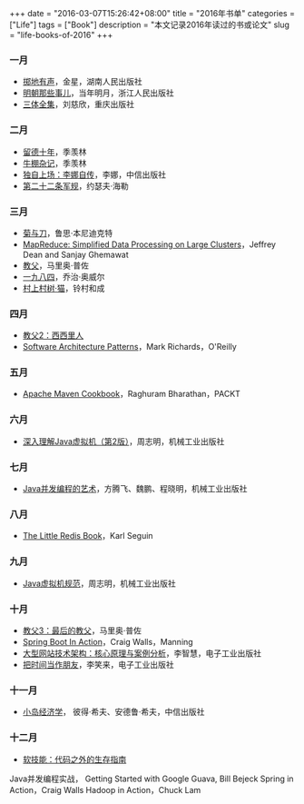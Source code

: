 +++
date = "2016-03-07T15:26:42+08:00"
title = "2016年书单"
categories = ["Life"]
tags = ["Book"]
description = "本文记录2016年读过的书或论文"
slug = "life-books-of-2016"
+++

### 一月

* [掷地有声](https://book.douban.com/subject/24845284/)，金星，湖南人民出版社
* [明朝那些事儿](https://book.douban.com/subject/7163250/)，当年明月，浙江人民出版社
* [三体全集](https://book.douban.com/subject/6518605/)，刘慈欣，重庆出版社

### 二月

* [留德十年](https://book.douban.com/subject/4250782/)，季羡林
* [牛棚杂记](https://book.douban.com/subject/4704811/)，季羡林
* [独自上场：李娜自传](https://book.douban.com/subject/11507862/)，李娜，中信出版社
* [第二十二条军规](https://book.douban.com/subject/10554709/)，约瑟夫·海勒

### 三月

* [菊与刀](https://book.douban.com/subject/1022238/)，鲁思·本尼迪克特
* [MapReduce: Simplified Data Processing on Large Clusters](http://static.googleusercontent.com/media/research.google.com/en//archive/mapreduce-osdi04.pdf)，Jeffrey Dean and Sanjay Ghemawat
* [教父](https://book.douban.com/subject/25762009/)，马里奥·普佐
* [一九八四](http://book.douban.com/subject/1858576/)，乔治·奥威尔
* [村上村树·猫](http://book.douban.com/subject/24838896/)，铃村和成

### 四月

* [教父2：西西里人](https://read.douban.com/ebook/3135179/)
* [Software Architecture Patterns](http://www.oreilly.com/programming/free/software-architecture-patterns.csp)，Mark Richards，O'Reilly

### 五月

* [Apache Maven Cookbook](https://www.packtpub.com/application-development/apache-maven-cookbook)，Raghuram Bharathan，PACKT

### 六月

* [深入理解Java虚拟机（第2版）](https://book.douban.com/subject/24722612/)，周志明，机械工业出版社

### 七月

* [Java并发编程的艺术](https://book.douban.com/subject/26591326/)，方腾飞、魏鹏、程晓明，机械工业出版社 

### 八月

* [The Little Redis Book](http://openmymind.net/2012/1/23/The-Little-Redis-Book/)，Karl Seguin

### 九月

* [Java虚拟机规范](https://book.douban.com/subject/25792515/)，周志明，机械工业出版社

### 十月

* [教父3：最后的教父](https://read.douban.com/ebook/3135448/)，马里奥·普佐
* [Spring Boot In Action](https://www.manning.com/books/spring-boot-in-action)，Craig Walls，Manning
* [大型网站技术架构：核心原理与案例分析](https://book.douban.com/subject/25723064/)，李智慧，电子工业出版社
* [把时间当作朋友](https://book.douban.com/subject/3609132/)，李笑来，电子工业出版社

### 十一月

* [小岛经济学](https://book.douban.com/subject/26897464/)， 彼得·希夫、安德鲁·希夫，中信出版社

### 十二月

* [软技能：代码之外的生存指南](https://book.douban.com/subject/26835090/)

Java并发编程实战，
Getting Started with Google Guava, Bill Bejeck
Spring in Action，Craig Walls
Hadoop in Action，Chuck Lam